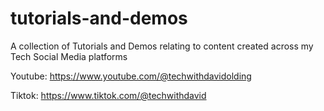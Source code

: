 # tutorials-and-demos
A collection of Tutorials and Demos relating to content created across my Tech Social Media platforms

Youtube: https://www.youtube.com/@techwithdavidolding

Tiktok: https://www.tiktok.com/@techwithdavid
